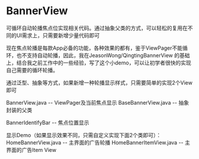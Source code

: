 # BannerView
可循环自动轮播焦点位实现相关代码。通过抽象父类的方式，可以轻松的复用在不同的UI需求上，只需要新增少量代码即可


现在焦点轮播是每款App必备的功能，各种效果的都有，鉴于ViewPager不能循环，也不支持自动轮播，因此，我在JeasonWong/QingtingBannerView 的基础上，结合我之前工作中的一些经验，写了这个小demo，可以让初学者很快的实现自己需要的循环轮播。

通过泛型、抽象等方式，如果新增一种轮播显示样式，只需要简单的实现2个View即可


BannerView.java           -- ViewPager及当前焦点显示
BaseBannerView.java       -- 抽象封装的父类

BannerIdentifyBar         -- 焦点位置显示

显示Demo（如果显示效果不同，只需自定义实现下面2个类即可）：
HomeBannerView.java       -- 主界面的广告轮播
HomeBannerItemView.java   -- 主界面的广告Item View
